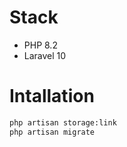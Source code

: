 # Stack

- PHP 8.2
- Laravel 10

# Intallation

```sh
php artisan storage:link
php artisan migrate
```
